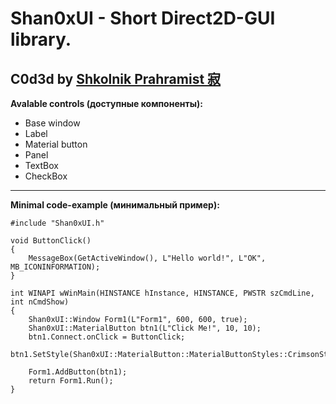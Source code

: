 # Shan0xUI - Short Direct2D-GUI library.

## C0d3d by [Shkolnik Prahramist 寂](https://www.youtube.com/channel/UCmJT3IfHtpFJyln2UdABBKg)

**Avalable controls (доступные компоненты):**
* Base window
* Label
* Material button
* Panel
* TextBox
* CheckBox
---
**Minimal code-example (минимальный пример):**
```
#include "Shan0xUI.h"

void ButtonClick()
{
	MessageBox(GetActiveWindow(), L"Hello world!", L"OK", MB_ICONINFORMATION);
}

int WINAPI wWinMain(HINSTANCE hInstance, HINSTANCE, PWSTR szCmdLine, int nCmdShow)
{
	Shan0xUI::Window Form1(L"Form1", 600, 600, true);
	Shan0xUI::MaterialButton btn1(L"Click Me!", 10, 10);
	btn1.Connect.onClick = ButtonClick;
	btn1.SetStyle(Shan0xUI::MaterialButton::MaterialButtonStyles::CrimsonStyle);

	Form1.AddButton(btn1);
	return Form1.Run();
}
```
